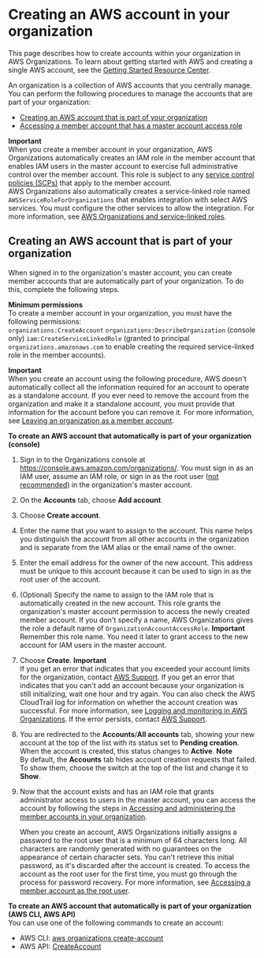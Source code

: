 # Creating an AWS account in your organization<a name="orgs_manage_accounts_create"></a>

This page describes how to create accounts within your organization in AWS Organizations\. To learn about getting started with AWS and creating a single AWS account, see the [Getting Started Resource Center](https://aws.amazon.com/getting-started/)\.

An organization is a collection of AWS accounts that you centrally manage\. You can perform the following procedures to manage the accounts that are part of your organization:
+ [Creating an AWS account that is part of your organization](#orgs_manage_accounts_create-new)
+ [Accessing a member account that has a master account access role](orgs_manage_accounts_access.md#orgs_manage_accounts_access-cross-account-role)

**Important**  
When you create a member account in your organization, AWS Organizations automatically creates an IAM role in the member account that enables IAM users in the master account to exercise full administrative control over the member account\. This role is subject to any [service control policies \(SCPs\)](orgs_manage_policies_scp.md) that apply to the member account\.  
AWS Organizations also automatically creates a service\-linked role named `AWSServiceRoleForOrganizations` that enables integration with select AWS services\. You must configure the other services to allow the integration\. For more information, see [AWS Organizations and service\-linked roles](orgs_integrate_services.md#orgs_integrate_services-using_slrs)\.

## Creating an AWS account that is part of your organization<a name="orgs_manage_accounts_create-new"></a>

When signed in to the organization's master account, you can create member accounts that are automatically part of your organization\. To do this, complete the following steps\.

**Minimum permissions**  
To create a member account in your organization, you must have the following permissions:  
`organizations:CreateAccount`
`organizations:DescribeOrganization` \(console only\)
`iam:CreateServiceLinkedRole` \(granted to principal `organizations.amazonaws.com` to enable creating the required service\-linked role in the member accounts\)\.

**Important**  
When you create an account using the following procedure, AWS doesn't automatically collect all the information required for an account to operate as a standalone account\. If you ever need to remove the account from the organization and make it a standalone account, you must provide that information for the account before you can remove it\. For more information, see [Leaving an organization as a member account](orgs_manage_accounts_remove.md#orgs_manage_accounts_leave-as-member)\.

**To create an AWS account that automatically is part of your organization \(console\)**

1. Sign in to the Organizations console at [https://console\.aws\.amazon\.com/organizations/](https://console.aws.amazon.com/organizations/)\. You must sign in as an IAM user, assume an IAM role, or sign in as the root user \([not recommended](https://docs.aws.amazon.com/IAM/latest/UserGuide/best-practices.html#lock-away-credentials)\) in the organization's master account\.

1. On the **Accounts** tab, choose **Add account**\.

1. Choose **Create account**\.

1. Enter the name that you want to assign to the account\. This name helps you distinguish the account from all other accounts in the organization and is separate from the IAM alias or the email name of the owner\.

1. Enter the email address for the owner of the new account\. This address must be unique to this account because it can be used to sign in as the root user of the account\.

1. \(Optional\) Specify the name to assign to the IAM role that is automatically created in the new account\. This role grants the organization's master account permission to access the newly created member account\. If you don't specify a name, AWS Organizations gives the role a default name of `OrganizationAccountAccessRole`\. 
**Important**  
Remember this role name\. You need it later to grant access to the new account for IAM users in the master account\.

1. Choose **Create**\.
**Important**  
If you get an error that indicates that you exceeded your account limits for the organization, contact [AWS Support](https://console.aws.amazon.com/support/home#/)\.
If you get an error that indicates that you can't add an account because your organization is still initializing, wait one hour and try again\.
You can also check the AWS CloudTrail log for information on whether the account creation was successful\. For more information, see [Logging and monitoring in AWS Organizations](orgs_security_incident-response.md)\.
If the error persists, contact [AWS Support](https://console.aws.amazon.com/support/home#/)\.

1. You are redirected to the **Accounts**/**All accounts** tab, showing your new account at the top of the list with its status set to **Pending creation**\. When the account is created, this status changes to **Active**\. 
**Note**  
By default, the **Accounts** tab hides account creation requests that failed\. To show them, choose the switch at the top of the list and change it to **Show**\.

1. Now that the account exists and has an IAM role that grants administrator access to users in the master account, you can access the account by following the steps in [Accessing and administering the member accounts in your organization](orgs_manage_accounts_access.md)\.

   When you create an account, AWS Organizations initially assigns a password to the root user that is a minimum of 64 characters long\. All characters are randomly generated with no guarantees on the appearance of certain character sets\. You can't retrieve this initial password, as it's discarded after the account is created\. To access the account as the root user for the first time, you must go through the process for password recovery\. For more information, see [Accessing a member account as the root user](orgs_manage_accounts_access.md#orgs_manage_accounts_access-as-root)\.

**To create an AWS account that automatically is part of your organization \(AWS CLI, AWS API\)**  
You can use one of the following commands to create an account:
+ AWS CLI: [aws organizations create\-account](https://docs.aws.amazon.com/cli/latest/reference/organizations/create-account.html)
+ AWS API: [CreateAccount](https://docs.aws.amazon.com/organizations/latest/APIReference/API_CreateAccount.html)